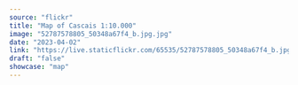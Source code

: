 ```yaml
---
source: "flickr"
title: "Map of Cascais 1:10.000"
image: "52787578805_50348a67f4_b.jpg.jpg"
date: "2023-04-02"
link: "https://live.staticflickr.com/65535/52787578805_50348a67f4_b.jpg"
draft: "false"
showcase: "map"
---
```

